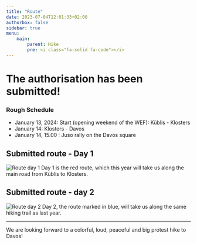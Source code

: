 ```yaml
---
title: "Route"
date: 2023-07-04T12:01:33+02:00
authorbox: false
sidebar: true
menu: 
    main:
        parent: Hike
        pre: <i class="fa-solid fa-code"></i>
---
```


# The authorisation has been submitted!

### Rough Schedule

- January 13, 2024: Start (opening weekend of the WEF): Küblis - Klosters
- January 14: Klosters - Davos
- January 14, 15.00 : Juso rally on the Davos square

## Submitted route - Day 1

![Route day 1](/img/route/route1.png)
Day 1 is the red route, which this year will take us along the main road from Küblis to Klosters.


## Submitted route - day 2

![Route day 2](/img/route/route2.png)
Day 2, the route marked in blue, will take us along the same hiking trail as last year.

 ---

We are looking forward to a colorful, loud, peaceful and big protest hike to Davos!
